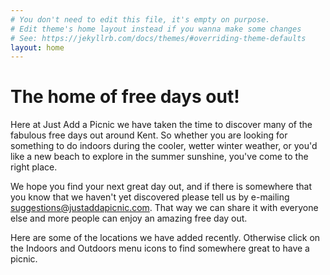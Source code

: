 ```yaml
---
# You don't need to edit this file, it's empty on purpose.
# Edit theme's home layout instead if you wanna make some changes
# See: https://jekyllrb.com/docs/themes/#overriding-theme-defaults
layout: home
---
```


# The home of free days out!

Here at Just Add a Picnic we have taken the time to discover many of the fabulous free days out around Kent.  So whether you are looking for something to do indoors during the cooler, wetter winter weather, or you'd like a new beach to explore in the summer sunshine, you've come to the right place.  

We hope you find your next great day out, and if there is somewhere that you know that we haven't yet discovered please tell us by e-mailing suggestions@justaddapicnic.com.  That way we can share it with everyone else and more people can enjoy an amazing free day out.

Here are some of the locations we have added recently.  Otherwise click on the Indoors and Outdoors menu icons to find somewhere great to have a picnic.
